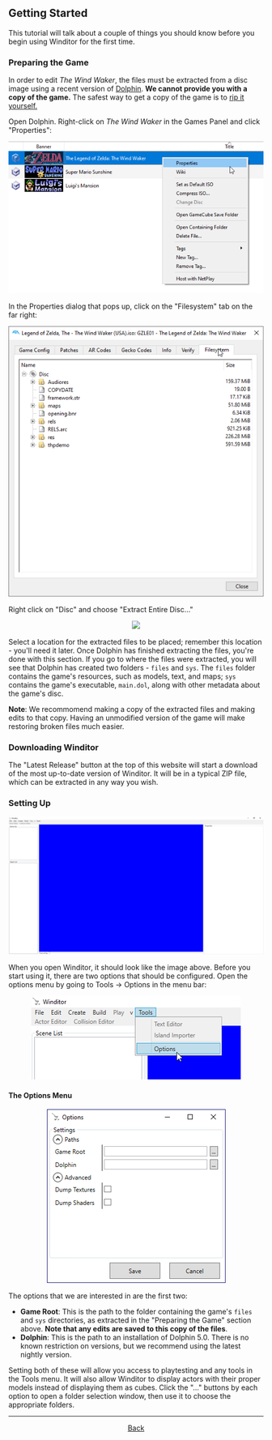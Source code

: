 ## Getting Started
This tutorial will talk about a couple of things you should know before you begin using Winditor for the first time.

### Preparing the Game
In order to edit *The Wind Waker*, the files must be extracted from a disc image using a recent version of <a href="https://dolphin-emu.org/">Dolphin</a>. **We cannot provide you with a copy of the game.** The safest way to get a copy of the game is to <a href="https://wiki.dolphin-emu.org/index.php?title=Ripping_Games">rip it yourself.</a>

Open Dolphin. Right-click on *The Wind Waker* in the Games Panel and click "Properties":

<p align="center">
  <img src="./gettingstarted_extract.png" alignment="center">
</p>

In the Properties dialog that pops up, click on the "Filesystem" tab on the far right:

<p align="center">
  <img src="./gettingstarted_files.png" alignment="center">
</p>

Right click on "Disc" and choose "Extract Entire Disc..."

<p align="center">
  <img src="./gettingstarted_entiredisc.png" alignment="center">
</p>

Select a location for the extracted files to be placed; remember this location - you'll need it later. Once Dolphin has finished extracting the files, you're done with this section. If you go to where the files were extracted, you will see that Dolphin has created two folders - `files` and `sys`. The `files` folder contains the game's resources, such as models, text, and maps; `sys` contains the game's executable, `main.dol`, along with other metadata about the game's disc.

**Note**: We recommomend making a copy of the extracted files and making edits to that copy. Having an unmodified version of the game will make restoring broken files much easier.

### Downloading Winditor
The "Latest Release" button at the top of this website will start a download of the most up-to-date version of Winditor. It will be in a typical ZIP file, which can be extracted in any way you wish.

### Setting Up
<p align="center">
  <img src="./gettingstarted_open.png" alignment="center">
</p>

When you open Winditor, it should look like the image above. Before you start using it, there are two options that should be configured. Open the options menu by going to Tools -> Options in the menu bar:

<p align="center">
  <img src="./gettingstarted_tools.png" alignment="center">
</p>

#### The Options Menu
<p align="center">
  <img src="./optionswindow.png" alignment="center">
</p>

The options that we are interested in are the first two:

* **Game Root**: This is the path to the folder containing the game's `files` and `sys` directories, as extracted in the "Preparing the Game" section above. **Note that any edits are saved to this copy of the files**.
* **Dolphin**: This is the path to an installation of Dolphin 5.0. There is no known restriction on versions, but we recommend using the latest nightly version.

Setting both of these will allow you access to playtesting and any tools in the Tools menu. It will also allow Winditor to display actors with their proper models instead of displaying them as cubes. Click the "..." buttons by each option to open a folder selection window, then use it to choose the appropriate folders.

<hr>
<p align="center">
  <a href="../tutorials.html">Back</a>
</p>

